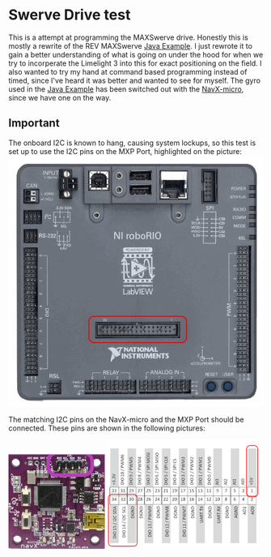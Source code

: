 # Swerve Drive test

This is a attempt at programming the MAXSwerve drive. Honestly this is mostly a
rewrite of the REV MAXSwerve [Java Example](https://github.com/REVrobotics/MAXSwerve-Java-Template).
I just rewrote it to gain a better understanding of what is going on under the hood
for when we try to incorperate the Limelight 3 into this for exact positioning on
the field. I also wanted to try my hand at command based programming instead of timed,
since I've heard it was better and wanted to see for myself. The gyro used in the
[Java Example](https://github.com/REVrobotics/MAXSwerve-Java-Template) has been
switched out with the [NavX-micro](https://www.andymark.com/products/navx2-micro-navigation-sensor?via=Z2lkOi8vYW5keW1hcmsvV29ya2FyZWE6Ok5hdmlnYXRpb246OlNlYXJjaFJlc3VsdHMvJTdCJTIyYnV0dG9uJTIyJTNBJTIyc2VhcmNoJTIyJTJDJTIycSUyMiUzQSUyMm5hdnglMjIlMkMlMjJ1dGY4JTIyJTNBJTIyJUUyJTlDJTkzJTIyJTdE),
since we have one on the way.

## Important
The onboard I2C is known to hang, causing system lockups, so this test is 
set up to use the I2C pins on the MXP Port, highlighted on the picture:
![Picture of a RoboRIO with the MXP Port circled](./misc/RoboRIO_MXPPort.png)

The matching I2C pins on the NavX-micro and the MXP Port should be connected.
These pins are shown in the following pictures:

![Picture of a NavX-micro with the I2C pins circled](./misc/navx-i2c.png)
![The RoboRIO MXP Port pinout with the I2C pins circled](./misc/MXPPort_Pinout.png)